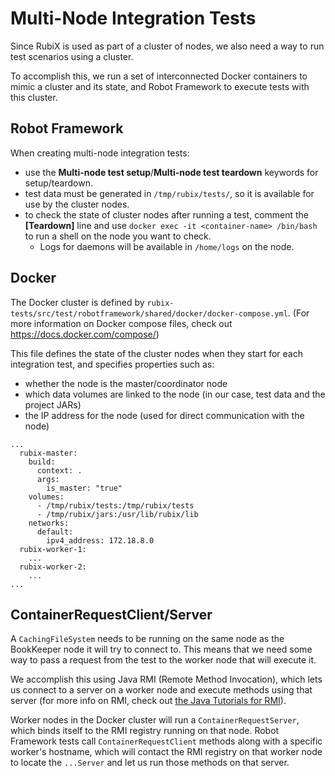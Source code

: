 # Multi-Node Integration Tests

Since RubiX is used as part of a cluster of nodes, we also need a way to run test scenarios using a cluster.

To accomplish this, we run a set of interconnected Docker containers to mimic a cluster and its state,
and Robot Framework to execute tests with this cluster.

## Robot Framework

When creating multi-node integration tests:
* use the **Multi-node test setup**/**Multi-node test teardown** keywords for setup/teardown. 
* test data must be generated in `/tmp/rubix/tests/`, so it is available for use by the cluster nodes. 
* to check the state of cluster nodes after running a test, comment the **\[Teardown\]** line
  and use `docker exec -it <container-name> /bin/bash` to run a shell on the node you want to check.
    * Logs for daemons will be available in `/home/logs` on the node.

## Docker

The Docker cluster is defined by `rubix-tests/src/test/robotframework/shared/docker/docker-compose.yml`.
(For more information on Docker compose files, check out <https://docs.docker.com/compose/>)

This file defines the state of the cluster nodes when they start for each integration test,
and specifies properties such as:

* whether the node is the master/coordinator node
* which data volumes are linked to the node (in our case, test data and the project JARs)
* the IP address for the node (used for direct communication with the node)

```
...
  rubix-master:
    build:
      context: .
      args:
        is_master: "true"
    volumes:
      - /tmp/rubix/tests:/tmp/rubix/tests
      - /tmp/rubix/jars:/usr/lib/rubix/lib
    networks:
      default:
        ipv4_address: 172.18.8.0
  rubix-worker-1:
    ...
  rubix-worker-2:
    ...
...
```

## ContainerRequestClient/Server

A `CachingFileSystem` needs to be running on the same node as the BookKeeper node it will try to connect to.
This means that we need some way to pass a request from the test to the worker node that will execute it.

We accomplish this using Java RMI (Remote Method Invocation), which lets us connect to a server on a worker node 
and execute methods using that server (for more info on RMI, 
check out [the Java Tutorials for RMI](https://docs.oracle.com/javase/tutorial/rmi/overview.html)).

Worker nodes in the Docker cluster will run a `ContainerRequestServer`, which binds itself to the RMI registry running on that node.
Robot Framework tests call `ContainerRequestClient` methods along with a specific worker's hostname,
which will contact the RMI registry on that worker node to locate the `...Server` and let us run those methods on that server.
